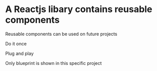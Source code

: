 # A Reactjs libary contains reusable components
Reusable components can be used on future projects

Do it once

Plug and play

Only blueprint is shown in this specific project
